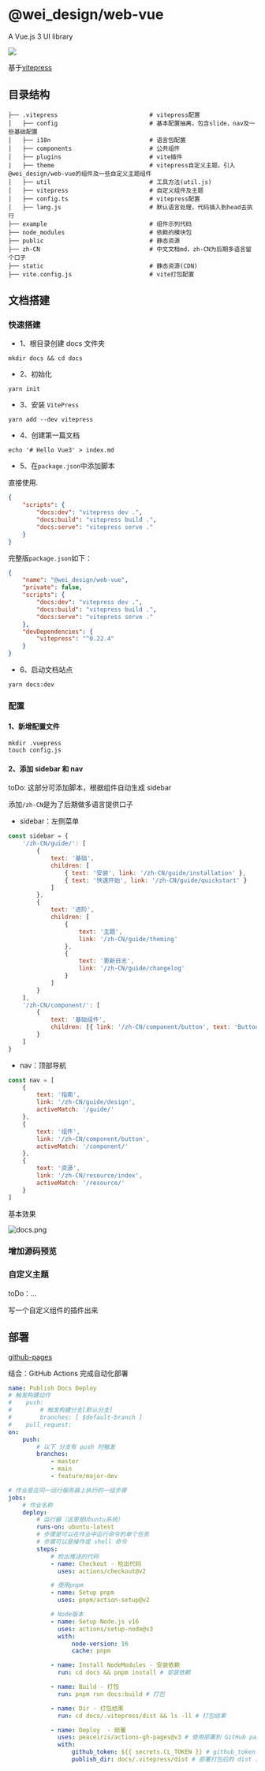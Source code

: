 # @wei_design/web-vue

A Vue.js 3 UI library

<p>
  <a href="http://commitizen.github.io/cz-cli">
    <img src="https://img.shields.io/badge/commitizen-friendly-brightgreen.svg">
  </a>
  <br>
</p>

基于[vitepress](https://vitepress.vuejs.org/)

## 目录结构

```
├── .vitepress                          # vitepress配置
│   ├── config                          # 基本配置抽离，包含slide，nav及一些基础配置
│   ├── i18n                            # 语言包配置
│   ├── components                      # 公共组件
│   ├── plugins                         # vite插件
|   ├── theme                           # vitepress自定义主题，引入@wei_design/web-vue的组件及一些自定义主题组件
│   ├── util                            # 工具方法(util.js)
│   ├── vitepress                       # 自定义组件及主题
│   ├── config.ts                       # vitepress配置
│   ├── lang.js                         # 默认语言处理，代码插入到head去执行
├── example                             # 组件示列代码
├── node_modules                        # 依赖的模块包
├── public                              # 静态资源
├── zh-CN                               # 中文文档md，zh-CN为后期多语言留个口子
├── static                              # 静态资源(CDN)
├── vite.config.js                      # vite打包配置
```

## 文档搭建

### 快速搭建

-   1、根目录创建 docs 文件夹

```shell
mkdir docs && cd docs
```

-   2、初始化

```shell
yarn init
```

-   3、安装 `VitePress`

```shell
yarn add --dev vitepress
```

-   4、创建第一篇文档

```shell
echo '# Hello Vue3' > index.md
```

-   5、在`package.json`中添加脚本

直接使用.

```json
{
    "scripts": {
        "docs:dev": "vitepress dev .",
        "docs:build": "vitepress build .",
        "docs:serve": "vitepress serve ."
    }
}
```

完整版`package.json`如下：

```json
{
    "name": "@wei_design/web-vue",
    "private": false,
    "scripts": {
        "docs:dev": "vitepress dev .",
        "docs:build": "vitepress build .",
        "docs:serve": "vitepress serve ."
    },
    "devDependencies": {
        "vitepress": "^0.22.4"
    }
}
```

-   6、启动文档站点

```shell
yarn docs:dev
```

### 配置

#### 1、新增配置文件

```shell
mkdir .vuepress
touch config.js
```

#### 2、添加 sidebar 和 nav

toDo: 这部分可添加脚本，根据组件自动生成 sidebar

添加`/zh-CN`是为了后期做多语言提供口子

-   sidebar：左侧菜单

```javascript
const sidebar = {
    '/zh-CN/guide/': [
        {
            text: '基础',
            children: [
                { text: '安装', link: '/zh-CN/guide/installation' },
                { text: '快速开始', link: '/zh-CN/guide/quickstart' }
            ]
        },
        {
            text: '进阶',
            children: [
                {
                    text: '主题',
                    link: '/zh-CN/guide/theming'
                },
                {
                    text: '更新日志',
                    link: '/zh-CN/guide/changelog'
                }
            ]
        }
    ],
    '/zh-CN/component/': [
        {
            text: '基础组件',
            children: [{ link: '/zh-CN/component/button', text: 'Button' }]
        }
    ]
}
```

-   nav：顶部导航

```javascript
const nav = [
    {
        text: '指南',
        link: '/zh-CN/guide/design',
        activeMatch: '/guide/'
    },
    {
        text: '组件',
        link: '/zh-CN/component/button',
        activeMatch: '/component/'
    },
    {
        text: '资源',
        link: '/zh-CN/resource/index',
        activeMatch: '/resource/'
    }
]
```

基本效果

![docs.png](../static/doc-start.png)

### 增加源码预览

### 自定义主题

toDo：...

写一个自定义组件的插件出来

## 部署

[github-pages](https://vitepress.vuejs.org/guide/deploying.html#github-pages)

结合：GitHub Actions 完成自动化部署

```yaml
name: Publish Docs Deploy
# 触发构建动作
#    push:
#        # 触发构建分支[默认分支]
#        branches: [ $default-branch ]
#    pull_request:
on:
    push:
        # 以下 分支有 push 时触发
        branches:
            - master
            - main
            - feature/major-dev

# 作业是在同一运行服务器上执行的一组步骤
jobs:
    # 作业名称
    deploy:
        # 运行器（这里是Ubuntu系统）
        runs-on: ubuntu-latest
        # 步骤是可以在作业中运行命令的单个任务
        # 步骤可以是操作或 shell 命令
        steps:
            # 检出推送的代码
            - name: Checkout - 检出代码
              uses: actions/checkout@v2

            # 使用pnpm
            - name: Setup pnpm
              uses: pnpm/action-setup@v2

            # Node版本
            - name: Setup Node.js v16
              uses: actions/setup-node@v3
              with:
                  node-version: 16
                  cache: pnpm

            - name: Install NodeModules - 安装依赖
              run: cd docs && pnpm install # 安装依赖

            - name: Build - 打包
              run: pnpm run docs:build # 打包

            - name: Dir - 打包结果
              run: cd docs/.vitepress/dist && ls -ll # 打包结果

            - name: Deploy  - 部署
              uses: peaceiris/actions-gh-pages@v3 # 使用部署到 GitHub pages 的 action
              with:
                  github_token: ${{ secrets.CL_TOKEN }} # github_token，仓库secrets配置
                  publish_dir: docs/.vitepress/dist # 部署打包后的 dist 目录
```
